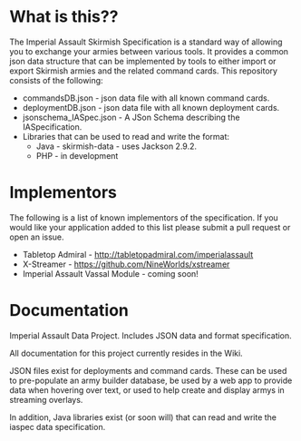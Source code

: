 # What is this??

The Imperial Assault Skirmish Specification is a standard way of allowing you to exchange your armies between various tools.
It provides a common json data structure that can be implemented by tools to either import or export Skirmish armies and the
related command cards.   This repository consists of the following:

* commandsDB.json - json data file with all known command cards.
* deploymentDB.json - json data file with all known deployment cards.
* jsonschema_IASpec.json - A JSon Schema describing the IASpecification.
* Libraries that can be used to read and write the format:
  * Java - skirmish-data - uses Jackson 2.9.2.
  * PHP - in development
  
# Implementors

The following is a list of known implementors of the specification.  If you would like your application
added to this list please submit a pull request or open an issue.

* Tabletop Admiral - http://tabletopadmiral.com/imperialassault
* X-Streamer - https://github.com/NineWorlds/xstreamer
* Imperial Assault Vassal Module - coming soon!


# Documentation
Imperial Assault Data Project.  Includes JSON data and format specification.

All documentation for this project currently resides in the Wiki.

JSON files exist for deployments and command cards.  These can be used to pre-populate an army builder database, be used by a web app to provide data when hovering over text, or used to help create and display armys in streaming overlays.

In addition, Java libraries exist (or soon will) that can read and write the iaspec data specification.

